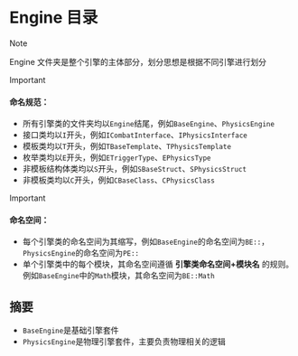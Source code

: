 # Engine 目录

> [!Note]
> Engine 文件夹是整个引擎的主体部分，划分思想是根据不同引擎进行划分

> [!Important]
>
> #### 命名规范：
>
> - 所有引擎类的文件夹均以`Engine`结尾，例如`BaseEngine`、`PhysicsEngine`
> - 接口类均以`I`开头，例如`ICombatInterface`、`IPhysicsInterface`
> - 模板类均以`T`开头，例如`TBaseTemplate`、`TPhysicsTemplate`
> - 枚举类均以`E`开头，例如`ETriggerType`、`EPhysicsType`
> - 非模板结构体类均以`S`开头，例如`SBaseStruct`、`SPhysicsStruct`
> - 非模板类均以`C`开头，例如`CBaseClass`、`CPhysicsClass`

> [!Important]
>
> #### 命名空间：
>
> - 每个引擎类的命名空间为其缩写，例如`BaseEngine`的命名空间为`BE::`，`PhysicsEngine`的命名空间为`PE::`
> - 单个引擎类中的每个模块，其命名空间遵循 **引擎类命名空间+模块名** 的规则。例如`BaseEngine`中的`Math`模块，其命名空间为`BE::Math`

## 摘要

- `BaseEngine`是基础引擎套件
- `PhysicsEngine`是物理引擎套件，主要负责物理相关的逻辑
